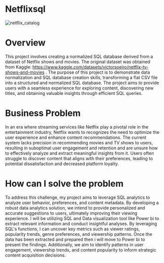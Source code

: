 # Netflixsql

![netflix_catalog](https://github.com/TithiKaran/Netflixsql/assets/154304303/262525ea-63bb-410d-80e3-d99185e013da)

# Overview
This project involves creating a normalized SQL database derived from a dataset of Netflix shows and movies. The original dataset was obtained from Kaggle: https://www.kaggle.com/datasets/victorsoeiro/netflix-tv-shows-and-movies .
The purpose of this project is to demonstrate data normalization and SQL database creation skills, transforming a flat CSV file into a structured and normalized SQL database.
The project aims to provide users with a seamless experience for exploring content, discovering new titles, and obtaining valuable insights through efficient SQL queries.
# Business Problem
In an era where streaming services like Netflix play a pivotal role in the entertainment industry, Netflix wants to recognizes the need to optimize the user experience and enhance content recommendations. The current system lacks precision in recommending movies and TV shows to users, resulting in suboptimal user engagement and retention and are unsure how to effectively analyze and extract meaningful insights from it. Users often struggle to discover content that aligns with their preferences, leading to potential dissatisfaction and decreased platform loyalty.
# How can I solve the problem
To address this challenge, my project aims to leverage SQL analytics to analyze user behavior, preferences, and content metadata. By developing a robust data analytics solution, we intend to provide personalized and accurate suggestions to users, ultimately improving their viewing experience. I will be utilizing SQL and Data visualization tool like Power bi to extract relevant information and conduct insightful analyses. By leveraging SQL's functions, I can uncover key metrics such as viewer ratings, popularity trends, genre preferences, and viewership patterns. Once the data has been extracted and prepared then i will move to Power bi to present the findings. Additionally, we aim to identify patterns in user engagement, viewership trends, and content popularity to inform strategic content acquisition decisions.

